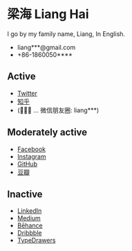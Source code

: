 # 梁海 Liang Hai

I go by my family name, Liang, In English.

- liang\*\*\*@gmail.com
- +86-1860050\*\*\*\*

## Active

- [Twitter](https://twitter.com/lianghai)
- [知乎](https://zhihu.com/people/lianghai)
- (🤦🏻‍♂️ … 微信朋友圈: liang\*\*\*)

## Moderately active

- [Facebook](https://facebook.com/lianghai)
- [Instagram](https://instagram.com/lianghai)
- [GitHub](https://github.com/lianghai)
- [豆瓣](https://douban.com/people/thestral)

## Inactive

- [LinkedIn](https://linkedin.com/in/lianghai)
- [Medium](https://medium.com/@lianghai)
- [Bēhance](https://behance.net/lianghai)
- [Dribbble](https://dribbble.com/lianghai)
- [TypeDrawers](http://typedrawers.com/profile/2413/lianghai)
